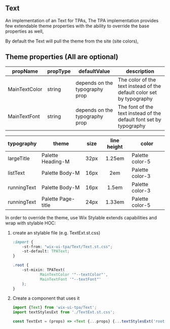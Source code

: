 ## Text
An implementation of an Text for TPAs,
The TPA implementation provides few extendable theme properties with the ability to override the base properties as well,

By default the Text will pull the theme from the site (site colors),

## Theme properties (All are optional)

| propName   | propType | defaultValue | description |
|------------|----------|--------------|-------------|
| MainTextColor | string   | depends on the typography prop | The color of the text instead of the default color set by typography |
| MainTextFont  | string   | depends on the typography prop | The font of the text instead of the default font set by typography |

| typography   | theme | size | line height | color |
|------------|----------|:--------------:|:-------------:|-------------|
| largeTitle | Palette Heading-M   | 32px | 1.25em | Palette color-5 |
| listText  | Palette Body-M   | 16px  | 2em | Palette color-3 |
| runningText  | Palette Body-M   | 16px  | 1.5em | Palette color-3 |
| runningText  | Palette Page-title   | 24px  | 1.33em | Palette color-5 |


In order to override the theme, use Wix Stylable extends capabilities and wrap with stylable HOC:

1. create an stylable file (e.g. TextExt.st.css)
    ``` css
    :import {
        -st-from: "wix-ui-tpa/Text/Text.st.css";
        -st-default: TPAText;
    }
    
    .root {
        -st-mixin: TPAText(
                MainTextColor '"--textColor"',
                MainTextFont '"--textFont"'
        );
    }

    ```

2. Create a component that uses it
    ``` javascript
    import {Text} from 'wix-ui-tpa/Text';
    import textStylesExt from './TextExt.st.css';

    const TextExt = (props) => <Text {...props} {...textStylesExt('root', {}, props)}/>;
    ```
